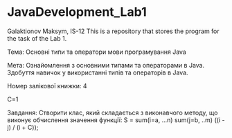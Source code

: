 # JavaDevelopment_Lab1
Galaktionov Maksym, IS-12
This is a repository that stores the program for the task of the Lab 1.


Тема:  Основні типи та оператори мови програмування Java

Мета:  Ознайомлення з основними типами та операторами в Java. Здобуття навичок у використанні типів та операторів в Java.

Номер залікової книжки: 4

C=1

Завдання: Створити клас, який складається з виконавчого методу, що виконує обчислення значення функції:
S = sum(i=a, ...n) sum(j=b, ..m) ((i - j) / (i + C));
